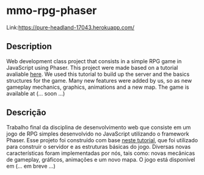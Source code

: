 # mmo-rpg-phaser

Link:https://pure-headland-17043.herokuapp.com/

## Description 

Web development class project that consists in a simple RPG game in JavaScript using Phaser. This project were made based on a tutorial avaliable [here](https://phasertutorials.com/how-to-create-a-phaser-3-mmorpg-part-1/). We used this tutorial to build up the server and the basics structures for the game. Many new features were added by us, so as new gameplay mechanics, graphics, animations and a new map. The game is available at (... soon ...) 

## Descrição

Trabalho final da disciplina de desenvolvimento web que consiste em um jogo de RPG simples desenvolvido no JavaScript utilizando o framework Phaser. Esse projeto foi construído com base [neste tutorial](https://phasertutorials.com/how-to-create-a-phaser-3-mmorpg-part-1/), que foi utilizado para construir o servidor e as estruturas básicas do jogo. Diversas novas características foram implementadas por nós, tais como: novas mecânicas de gameplay, gráficos, animações e um novo mapa. O jogo está disponível em (... em breve ...)

